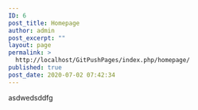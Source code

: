 ```yaml
---
ID: 6
post_title: Homepage
author: admin
post_excerpt: ""
layout: page
permalink: >
  http://localhost/GitPushPages/index.php/homepage/
published: true
post_date: 2020-07-02 07:42:34
---
```

asdwedsddfg